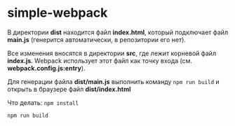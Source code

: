 # simple-webpack

В директории **dist** находится файл **index.html**, который подключает файл **main.js** (генерится автоматически, в репозитории его нет).

Все изменения вносятся в директории **src**, где лежит корневой файл **index.js**. Webpack использует этот файл как точку входа (см. **webpack.config.js:entry**).

Для генерации файла **dist/main.js** выполнить команду
```npm run build``` 
и открыть в браузере файл **dist/index.html**

Что делать:
```npm install```

```npm run build```
